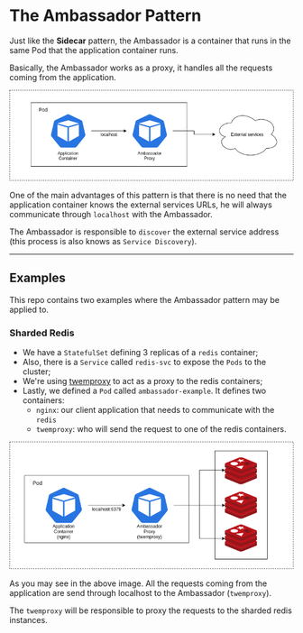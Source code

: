 # The Ambassador Pattern

Just like the **Sidecar** pattern, the Ambassador is a container that runs in the same Pod that the application container runs.

Basically, the Ambassador works as a proxy, it handles all the requests coming from the application.

![Basic Ambassador](./ambassador.png)

One of the main advantages of this pattern is that there is no need that the application container knows the external services URLs, he will always communicate through `localhost` with the Ambassador.

The Ambassador is responsible to `discover` the external service address (this process is also knows as `Service Discovery`).

---

## Examples

This repo contains two examples where the Ambassador pattern may be applied to.

### Sharded Redis

- We have a `StatefulSet` defining 3 replicas of a `redis` container;
- Also, there is a `Service` called `redis-svc` to expose the `Pods` to the cluster;
- We're using [twemproxy](https://github.com/twitter/twemproxy) to act as a proxy to the redis containers;
- Lastly, we defined a `Pod` called `ambassador-example`. It defines two containers:
  - `nginx`: our client application that needs to communicate with the `redis`
  - `twemproxy`: who will send the request to one of the redis containers.

![Sharded Redis](./sharded-redis.png)

As you may see in the above image. All the requests coming from the application are send through localhost to the Ambassador (`twemproxy`).

The `twemproxy` will be responsible to proxy the requests to the sharded redis instances.
